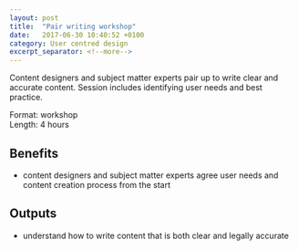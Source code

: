 ```yaml
---
layout: post
title:  "Pair writing workshop"
date:   2017-06-30 10:40:52 +0100
category: User centred design
excerpt_separator: <!--more-->
---
```


Content designers and subject matter experts pair up to write clear and accurate content. Session includes identifying user needs and best practice.

Format: workshop  
Length: 4 hours

<!--more-->

## Benefits

- content designers and subject matter experts agree user needs and content creation process from the start

## Outputs

- understand how to write content that is both clear and legally accurate





